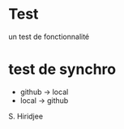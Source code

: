 # Test
un test de fonctionnalité

# test de synchro
* github -> local
* local -> github

S. Hiridjee

